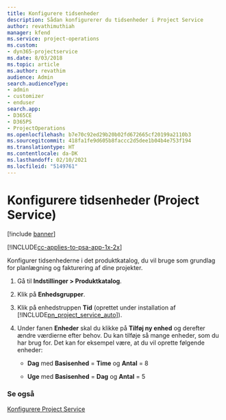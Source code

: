 ```yaml
---
title: Konfigurere tidsenheder
description: Sådan konfigurerer du tidsenheder i Project Service
author: revathimuthiah
manager: kfend
ms.service: project-operations
ms.custom:
- dyn365-projectservice
ms.date: 8/03/2018
ms.topic: article
ms.author: revathim
audience: Admin
search.audienceType:
- admin
- customizer
- enduser
search.app:
- D365CE
- D365PS
- ProjectOperations
ms.openlocfilehash: b7e70c92ed29b20b02fd672665cf20199a2110b3
ms.sourcegitcommit: 418fa1fe9d605b8faccc2d5dee1b04b4e753f194
ms.translationtype: HT
ms.contentlocale: da-DK
ms.lasthandoff: 02/10/2021
ms.locfileid: "5149761"
---
```

# <a name="set-up-time-units-project-service"></a>Konfigurere tidsenheder (Project Service)

[!include [banner](../includes/psa-now-project-operations.md)]

[!INCLUDE[cc-applies-to-psa-app-1x-2x](../includes/cc-applies-to-psa-app-1x-2x.md)]

Konfigurer tidsenhederne i det produktkatalog, du vil bruge som grundlag for planlægning og fakturering af dine projekter.  
  
1. Gå til **Indstillinger > Produktkatalog**.  
  
2. Klik på **Enhedsgrupper**.  
  
3. Klik på enhedstruppen **Tid** (oprettet under installation af [!INCLUDE[pn_project_service_auto](../includes/pn-project-service-auto.md)]).  
  
4. Under fanen **Enheder** skal du klikke på **Tilføj ny enhed** og derefter ændre værdierne efter behov. Du kan tilføje så mange enheder, som du har brug for. Det kan for eksempel være, at du vil oprette følgende enheder:  
  
   - **Dag** med **Basisenhed** = **Time** og **Antal** = 8  
  
   - **Uge** med **Basisenhed** = **Dag** og **Antal** = 5  
  
### <a name="see-also"></a>Se også  
 [Konfigurere Project Service](../psa/configure.md)
